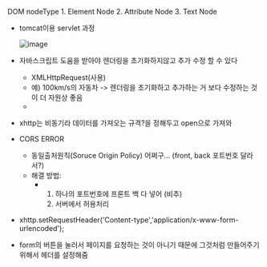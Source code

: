 DOM nodeType
    1. Element Node 
    2. Attribute Node 
    3. Text Node

- tomcat이용 servlet 과정

    ![image](https://github.com/tnduf6864/TIL/assets/66365553/9b2aede3-764a-403e-aa09-407817192717)

- 자바스크립트 도움을 받아야 렌더링을 초기화하지않고 추가 수정 할 수 있다
    - XMLHttpRequest(사용)
    - 예) 100km/s의 자동차 -> 렌더링을 초기화하고 추가하는 거 보다 수정하는 것이 더 자원상 좋음
    - 

- xhttp는 비동기라 데이터를 가져오는 규격?을 정해두고 open으로 가져와

- CORS ERROR
    - 동일출처원칙(Soruce Origin Policy)  어쩌구... (front, back 포트번호 달라서?) 
    - 해결 방법:
        - 1. 하나의 포트번호에 프론트 백 다 넣어 (비추)
          2. 서버에서 허용처리

- xhttp.setRequestHeader('Content-type','application/x-www-form-urlencoded');
- form의 버튼을 눌러서 페이지를 요청하는 것이 아니기 때문에 그것처럼 만들어주기위해서 헤더를 설정해줌
